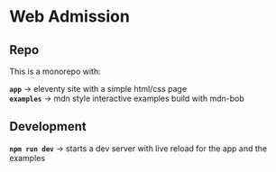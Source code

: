 # Web Admission

## Repo

This is a monorepo with:

**`app`** → eleventy site with a simple html/css page  
**`examples`** → mdn style interactive examples build with mdn-bob

## Development

**`npm run dev`** → starts a dev server with live reload for the app and the examples
